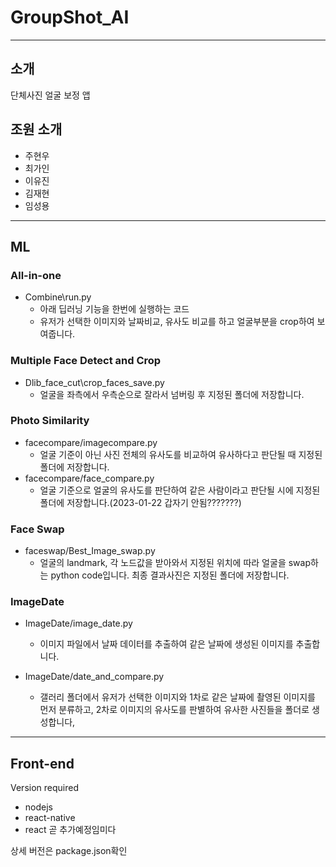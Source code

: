 # GroupShot_AI

---

## 소개

단체사진 얼굴 보정 앱

## 조원 소개

- 주현우
- 최가인
- 이유진
- 김재현
- 임성용

---

## ML

### All-in-one

- Combine\run.py
  - 아래 딥러닝 기능을 한번에 실행하는 코드
  - 유저가 선택한 이미지와 날짜비교, 유사도 비교를 하고 얼굴부분을 crop하여 보여줍니다.

### Multiple Face Detect and Crop

- Dlib_face_cut\crop_faces_save.py
  - 얼굴을 좌측에서 우측순으로 잘라서 넘버링 후 지정된 폴더에 저장합니다.

### Photo Similarity

- facecompare/imagecompare.py
  - 얼굴 기준이 아닌 사진 전체의 유사도를 비교하여 유사하다고 판단될 때 지정된 폴더에 저장합니다.
- facecompare/face_compare.py
  - 얼굴 기준으로 얼굴의 유사도를 판단하여 같은 사람이라고 판단될 시에 지정된 폴더에 저장합니다.(2023-01-22 갑자기 안됨???????)

### Face Swap

- faceswap/Best_Image_swap.py
  - 얼굴의 landmark, 각 노드값을 받아와서 지정된 위치에 따라 얼굴을 swap하는 python code입니다. 최종 결과사진은 지정된 폴더에 저장합니다.

### ImageDate

- ImageDate/image_date.py
  - 이미지 파일에서 날짜 데이터를 추출하여 같은 날짜에 생성된 이미지를 추출합니다.

- ImageDate/date_and_compare.py
  - 갤러리 폴더에서 유저가 선택한 이미지와 1차로 같은 날짜에 촬영된 이미지를 먼저 분류하고, 2차로 이미지의 유사도를 판별하여 유사한 사진들을 폴더로 생성합니다,

---

## Front-end

Version required

- nodejs
- react-native
- react
  곧 추가예정임미다

상세 버전은 package.json확인
